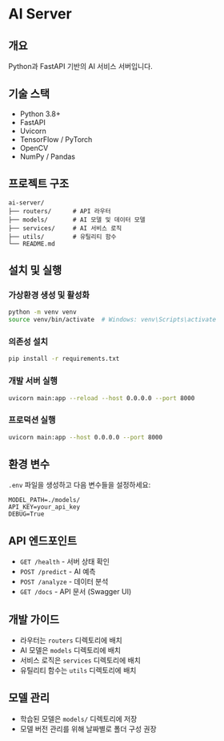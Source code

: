# AI Server

## 개요
Python과 FastAPI 기반의 AI 서비스 서버입니다.

## 기술 스택
- Python 3.8+
- FastAPI
- Uvicorn
- TensorFlow / PyTorch
- OpenCV
- NumPy / Pandas

## 프로젝트 구조
```
ai-server/
├── routers/      # API 라우터
├── models/       # AI 모델 및 데이터 모델
├── services/     # AI 서비스 로직
├── utils/        # 유틸리티 함수
└── README.md
```

## 설치 및 실행

### 가상환경 생성 및 활성화
```bash
python -m venv venv
source venv/bin/activate  # Windows: venv\Scripts\activate
```

### 의존성 설치
```bash
pip install -r requirements.txt
```

### 개발 서버 실행
```bash
uvicorn main:app --reload --host 0.0.0.0 --port 8000
```

### 프로덕션 실행
```bash
uvicorn main:app --host 0.0.0.0 --port 8000
```

## 환경 변수
`.env` 파일을 생성하고 다음 변수들을 설정하세요:
```
MODEL_PATH=./models/
API_KEY=your_api_key
DEBUG=True
```

## API 엔드포인트
- `GET /health` - 서버 상태 확인
- `POST /predict` - AI 예측
- `POST /analyze` - 데이터 분석
- `GET /docs` - API 문서 (Swagger UI)

## 개발 가이드
- 라우터는 `routers` 디렉토리에 배치
- AI 모델은 `models` 디렉토리에 배치
- 서비스 로직은 `services` 디렉토리에 배치
- 유틸리티 함수는 `utils` 디렉토리에 배치

## 모델 관리
- 학습된 모델은 `models/` 디렉토리에 저장
- 모델 버전 관리를 위해 날짜별로 폴더 구성 권장 